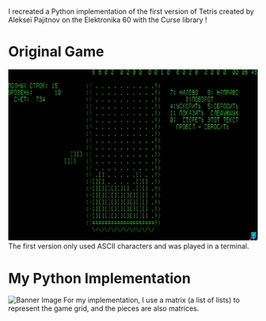 I recreated a Python implementation of the first version of Tetris created by Alekseï Pajitnov on the Elektronika 60 with the Curse library ! 

# Original Game
![Banner Image](images/OriginalTetris.gif)
The first version only used ASCII characters and was played in a terminal.

# My Python Implementation
![Banner Image](images/MyGame.png)
For my implementation, I use a matrix (a list of lists) to represent the game grid, and the pieces are also matrices.
